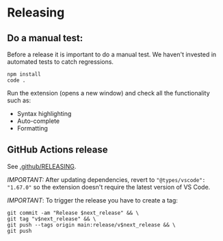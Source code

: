 # Releasing

## Do a manual test:

Before a release it is important to do a manual test.
We haven't invested in automated tests to catch regressions.

    npm install
    code .

Run the extension (opens a new window) and check all the functionality such as:

* Syntax highlighting
* Auto-complete
* Formatting

## GitHub Actions release

See [.github/RELEASING](https://github.com/cucumber/.github/blob/main/RELEASING.md).

*IMPORTANT:* After updating dependencies, revert to `"@types/vscode": "1.67.0"` so the
extension doesn't require the latest version of VS Code.

*IMPORTANT*: To trigger the release you have to create a tag:

    git commit -am "Release $next_release" && \
    git tag "v$next_release" && \
    git push --tags origin main:release/v$next_release && \
    git push